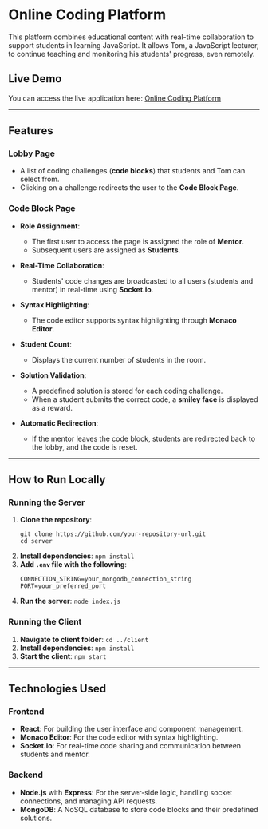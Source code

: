 # Online Coding Platform

This platform combines educational content with real-time collaboration to support students in learning JavaScript. It allows Tom, a JavaScript lecturer, to continue teaching and monitoring his students' progress, even remotely.

## Live Demo
You can access the live application here: [Online Coding Platform](https://online-coding-platform-zgnx.vercel.app/)


---

## Features

### Lobby Page
- A list of coding challenges (**code blocks**) that students and Tom can select from.
- Clicking on a challenge redirects the user to the **Code Block Page**.

### Code Block Page
- **Role Assignment**: 
  - The first user to access the page is assigned the role of **Mentor**.
  - Subsequent users are assigned as **Students**.
  
- **Real-Time Collaboration**: 
  - Students' code changes are broadcasted to all users (students and mentor) in real-time using **Socket.io**.

- **Syntax Highlighting**: 
  - The code editor supports syntax highlighting through **Monaco Editor**.

- **Student Count**: 
  - Displays the current number of students in the room.

- **Solution Validation**: 
  - A predefined solution is stored for each coding challenge.
  - When a student submits the correct code, a **smiley face** is displayed as a reward.

- **Automatic Redirection**: 
  - If the mentor leaves the code block, students are redirected back to the lobby, and the code is reset.

---
## How to Run Locally

### Running the Server

1. **Clone the repository**:
   ```
   git clone https://github.com/your-repository-url.git
   cd server
2. **Install dependencies**:
   `npm install`
3. **Add `.env` file with the following**:
   ```
   CONNECTION_STRING=your_mongodb_connection_string
   PORT=your_preferred_port
4. **Run the server**:
   `node index.js`



### Running the Client

1. **Navigate to client folder**:
`cd ../client`
2. **Install dependencies**:
`npm install`
3. **Start the client**:
`npm start`

---
## Technologies Used

### Frontend
- **React**: For building the user interface and component management.
- **Monaco Editor**: For the code editor with syntax highlighting.
- **Socket.io**: For real-time code sharing and communication between students and mentor.

### Backend
- **Node.js** with **Express**: For the server-side logic, handling socket connections, and managing API requests.
- **MongoDB**: A NoSQL database to store code blocks and their predefined solutions.
